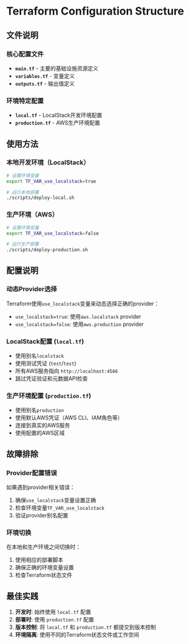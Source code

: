 # Terraform Configuration Structure

## 文件说明

### 核心配置文件
- **`main.tf`** - 主要的基础设施资源定义
- **`variables.tf`** - 变量定义
- **`outputs.tf`** - 输出值定义

### 环境特定配置
- **`local.tf`** - LocalStack开发环境配置
- **`production.tf`** - AWS生产环境配置

## 使用方法

### 本地开发环境（LocalStack）
```bash
# 设置环境变量
export TF_VAR_use_localstack=true

# 运行本地部署
./scripts/deploy-local.sh
```

### 生产环境（AWS）
```bash
# 设置环境变量
export TF_VAR_use_localstack=false

# 运行生产部署
./scripts/deploy-production.sh
```

## 配置说明

### 动态Provider选择
Terraform使用`use_localstack`变量来动态选择正确的provider：
- `use_localstack=true`: 使用`aws.localstack` provider
- `use_localstack=false`: 使用`aws.production` provider

### LocalStack配置 (`local.tf`)
- 使用别名`localstack`
- 使用测试凭证 (`test`/`test`)
- 所有AWS服务指向 `http://localhost:4566`
- 跳过凭证验证和元数据API检查

### 生产环境配置 (`production.tf`)
- 使用别名`production`
- 使用默认AWS凭证（AWS CLI、IAM角色等）
- 连接到真实的AWS服务
- 使用配置的AWS区域

## 故障排除

### Provider配置错误
如果遇到provider相关错误：
1. 确保`use_localstack`变量设置正确
2. 检查环境变量`TF_VAR_use_localstack`
3. 验证provider别名配置

### 环境切换
在本地和生产环境之间切换时：
1. 使用相应的部署脚本
2. 确保正确的环境变量设置
3. 检查Terraform状态文件

## 最佳实践

1. **开发时**: 始终使用 `local.tf` 配置
2. **部署时**: 使用 `production.tf` 配置
3. **版本控制**: 将 `local.tf` 和 `production.tf` 都提交到版本控制
4. **环境隔离**: 使用不同的Terraform状态文件或工作空间
